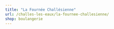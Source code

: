 ```yaml
---
title: "La Fournée Challésienne"
url: /challes-les-eaux/la-fournee-challesienne/
shop: boulangerie
---
```

